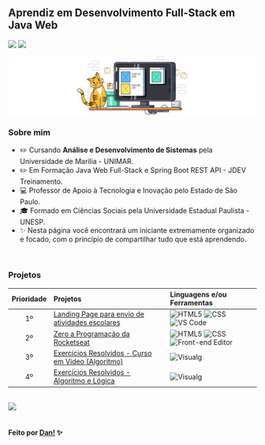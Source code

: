## Aprendiz em Desenvolvimento Full-Stack em Java Web

<p align="left">
  <a href="https://www.linkedin.com/in/dan-vasques-carvalho/"><img src="http://img.shields.io/badge/-Dan%20Vasques-FF4500?style=flat-square&logo=Linkedin&logoColor=white"></a>
    <a href="mailto:dan.vasques@outlook.com.br"><img src="http://img.shields.io/badge/-dan.vasques@outlook.com.br-FF4500?style=flat-square&logo=Gmail&logoColor=white">
    </a>
</p>

<img src="/assets/image/image/cat (851 x 200 px).svg">

### Sobre mim

- ✏️ Cursando **Análise e Desenvolvimento de Sistemas** pela Universidade de Marília - UNIMAR.
- ✏️ Em Formação Java Web Full-Stack e Spring Boot REST API - JDEV Treinamento.
- 💻 Professor de Apoio à Tecnologia e Inovação pelo Estado de São Paulo.
- 🎓 Formado em Ciências Sociais pela Universidade Estadual Paulista - UNESP.
- ✨ Nesta página você encontrará um iniciante extremamente organizado e focado, com o princípio de compartilhar tudo que está aprendendo.

<br>

### Projetos

| Prioridade |    Projetos                                             | Linguagens e/ou Ferramentas                  |
|   :---:    |     :---                                                |          :---                                |
|    1º      | [Landing Page para envio de atividades escolares][1]    | ![HTML5][2] ![CSS][3] ![VS Code][4]          |
|    2º      | [Zero a Programação da Rocketseat][5]                   | ![HTML5][2] ![CSS][3] ![Front-end Editor][6] |
|    3º      | [Exercícios Resolvidos - Curso em Vídeo (Algoritmo)][7] | ![Visualg][8]                                |
|    4º      | [Exercícios Resolvidos - Algoritmo e Lógica][9]         | ![Visualg][8]                                |


[1]: https://github.com/danvasquesc/landingpage-envio-de-atividades/
[2]: https://img.shields.io/badge/HTML5-E34F26?style=for-the-badge&logo=html5&logoColor=white
[3]: https://img.shields.io/badge/-CSS3-1572B6?style=for-the-badge&logo=css3&logoColor=white
[4]: https://img.shields.io/badge/Visual_Studio_Code-0078D4?style=for-the-badge&logo=visual%20studio%20code&logoColor=white
[5]: https://github.com/danvasquesc/zero-a-programacao-rocketseat
[6]: https://img.shields.io/badge/Front_end_Editor-6eff51?style=for-the-badge&logo=front%20end%20editor&logoColor=white
[7]: https://github.com/danvasquesc/algoritmos-curso_em_video
[8]: https://img.shields.io/badge/Visualg_2.5-d3d3d3?style=for-the-badge&logo=front%20end%20editor&logoColor=white
[9]: https://github.com/danvasquesc/exercicios-algoritmo

<br>

<div style="display: flex;"><img width="50%" src="https://github-readme-stats.vercel.app/api?username=danvasquesc&show_icons=true&theme=codeSTACKr"></div>

<br>

#### Feito por [Dan!](https://github.com/danvasquesc) ✨
